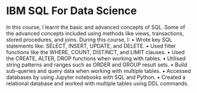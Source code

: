 # IBM SQL For Data Science
In this course, I learnt the basic and advanced concepts of SQL. Some of the advanced concepts included using methods like views, transactions, stored procedures, and joins. During this course, I: 
•	Wrote key SQL statements like: SELECT, INSERT, UPDATE, and DELETE.
•	Used filter functions like the WHERE, COUNT, DISTINCT, and LIMIT clauses.
•	Used the CREATE, ALTER, DROP functions when working with tables. 
•	Utilised string patterns and ranges such as ORDER and GROUP result sets.
•	Build sub-queries and query data when working with multiple tables. 
•	Accessed databases by using Jupyter notebooks with SQL and Python.
•	Created a relational database and worked with multiple tables using DDL commands.
